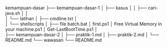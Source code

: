 kemampuan-dasar
├── kemampuan-dasar-1
│   ├── kasus
│   │   ├── cari-java.sh
│   │  
│   └── latihan
│       ├── cmdline.txt
│      
│       └── shellscripts
│           ├── file batch.bat
│            first.ps1
│            Free Virtual Memory in your machine.ps1
│            Get-LastBootTime.ps1
│                        
├── kemampuan-dasar-2
│   ├── praktik-1.md
│   ├── praktik-2.md
│   └── README.md
└── wawasan
    └── README.md